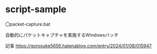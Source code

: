 # script-sample

〇packet-capture.bat

自動的にパケットキャプチャを実施するWindowsバッチ

記事
https://gorosuke5656.hatenablog.com/entry/2024/01/08/015947

